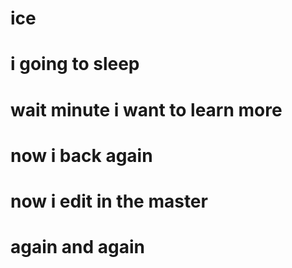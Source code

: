 # ice 
# i going to sleep
# wait minute i want to learn more
# now i back again
# now i edit in the master
# again and again

